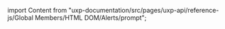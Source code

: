 
import Content from "uxp-documentation/src/pages/uxp-api/reference-js/Global Members/HTML DOM/Alerts/prompt";

<Content query="product=xd"/>
